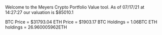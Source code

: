 Welcome to the Meyers Crypto Portfolio Value tool. 
As of 07/17/21 at 14:27:27 our valuation is $85010.1 

BTC Price = $31793.04
 ETH Price = $1903.17
BTC Holdings = 1.06BTC
 ETH holdings = 26.960005962ETH 
